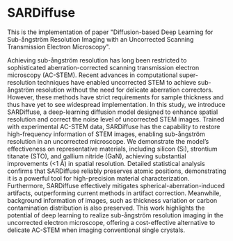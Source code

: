 # SARDiffuse

This is the implementation of paper "Diffusion-based Deep Learning for Sub-ångström Resolution Imaging with an Uncorrected Scanning Transmission Electron Microscopy".

Achieving sub-ångström resolution has long been restricted to sophisticated aberration-corrected scanning transmission electron microscopy (AC-STEM). Recent advances in computational super-resolution techniques have enabled uncorrected STEM to achieve sub-ångström resolution without the need for delicate aberration correctors. However, these methods have strict requirements for sample thickness and thus have yet to see widespread implementation. In this study, we introduce SARDiffuse, a deep-learning diffusion model designed to enhance spatial resolution and correct the noise level of uncorrected STEM images. Trained with experimental AC-STEM data, SARDiffuse has the capability to restore high-frequency information of STEM images, enabling sub-ångström resolution in an uncorrected microscope. We demonstrate the model’s effectiveness on representative materials, including silicon (Si), strontium titanate (STO), and gallium nitride (GaN), achieving substantial improvements (<1 Å) in spatial resolution. Detailed statistical analysis confirms that SARDiffuse reliably preserves atomic positions, demonstrating it is a powerful tool for high-precision material characterization. Furthermore, SARDiffuse effectively mitigates spherical-aberration-induced artifacts, outperforming current methods in artifact correction. Meanwhile, background information of images, such as thickness variation or carbon contamination distribution is also preserved. This work highlights the potential of deep learning to realize sub-ångström resolution imaging in the uncorrected electron microscope, offering a cost-effective alternative to delicate AC-STEM when imaging conventional single crystals.
